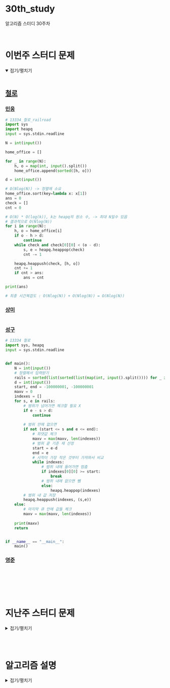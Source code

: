 # 30th_study

알고리즘 스터디 30주차

<br/>

# 이번주 스터디 문제

<details markdown="1" open>
<summary>접기/펼치기</summary>

<br/>

## [철로](https://www.acmicpc.net/problem/13334)

### [민웅](./철로/민웅.py)

```py
# 13334_철로_railroad
import sys
import heapq
input = sys.stdin.readline

N = int(input())

home_office = []

for _ in range(N):
    h, o = map(int, input().split())
    home_office.append(sorted([h, o]))

d = int(input())

# O(Nlog(N)) -> 정렬에 소요
home_office.sort(key=lambda x: x[1])
ans = 0
check = []
cnt = 0

# O(N) * O(log(k)), k는 heapq의 원소 수, -> 최대 N일수 있음
# 결과적으로 O(Nlog(N))
for i in range(N):
    h, o = home_office[i]
    if o - h > d:
        continue
    while check and check[0][0] < (o - d):
        s, e = heapq.heappop(check)
        cnt -= 1

    heapq.heappush(check, [h, o])
    cnt += 1
    if cnt > ans:
        ans = cnt

print(ans)

# 최종 시간복잡도 : O(Nlog(N)) + O(Nlog(N)) = O(Nlog(N))
```

### [상미](./철로/상미.py)

```py

```

### [성구](./철로/성구.py)

```py
# 13334 철로
import sys, heapq
input = sys.stdin.readline


def main():
    N = int(input())
    # 정렬해서 입력받기
    rails = sorted(list(sorted(list(map(int, input().split()))) for _ in range(N)), key=lambda x:(x[1],x[0]))
    d = int(input())
    start, end = -100000001, -100000001
    maxv = 0
    indexes = []
    for s, e in rails:
        # 범위가 넘어가면 체크할 필요 X
        if e - s > d:
            continue
        
        # 범위 안에 없으면
        if not (start <= s and e <= end):
            # 최댓값 체크
            maxv = max(maxv, len(indexes))
            # 범위 끝 기준 재 선정
            start = e-d
            end = e
            # 시작이 가장 작은 것부터 가져와서 비교
            while indexes:
                # 범위 내에 들어가면 멈춤
                if indexes[0][0] >= start:
                    break
                # 범위 내에 없으면 뺌
                else:
                    heapq.heappop(indexes)
        # 범위 내 값 저장
        heapq.heappush(indexes, (s,e))
    else:
        # 마지막 큐 안에 값들 체크
        maxv = max(maxv, len(indexes))
        
    print(maxv)
    return


if __name__ == "__main__":
    main()

```

### [영준](./철로/영준.py)

```py

```

<br/>

</details>

<br/><br/>

# 지난주 스터디 문제

<details markdown="1">
<summary>접기/펼치기</summary>

## [한 명씩 제외하기](https://www.codetree.ai/problems/remove-person-at-a-time/description)

### [민웅](./한%20명씩%20제외하기/민웅.py)

```py
import sys
from collections import deque
input = sys.stdin.readline

N, K = map(int, input().split())

people = deque([i for i in range(1, N+1)])

for i in range(N-K):
    people.appendleft(people.pop())
ans = []
while True:
    ans.append(people.pop())
    if not people:
        break
    for _ in range(K):
        people.append(people.popleft())

print(*ans)
```

### [상미](./한%20명씩%20제외하기/상미.py)

```py

```

### [성구](./한%20명씩%20제외하기/성구.py)

```py


```

### [영준](./한%20명씩%20제외하기/영준.py)

```py


```

## [코드트리 회의실](https://www.codetree.ai/problems/codetree-meeting-room/description)

### [민웅](./코드트리%20회의실/민웅.py)

```py

```

### [상미](./코드트리%20회의실/상미.py)

```py

```

### [성구](./코드트리%20회의실/성구.py)

```py

```

### [영준](./코드트리%20회의실/영준.py)

```py

```

## [가장 행복한 문자열](https://www.codetree.ai/problems/the-happiest-string/description)

### [민웅](./가장%20행복한%20문자열/민웅.py)

```py

```

### [상미](./가장%20행복한%20문자열/상미.py)

```py

```

### [성구](./가장%20행복한%20문자열/성구.py)

```py

```

### [영준](./가장%20행복한%20문자열/영준.py)

```py

```

</details>

<br/><br/>

# 알고리즘 설명

<details markdown="1">
<summary>접기/펼치기</summary>



</details>
